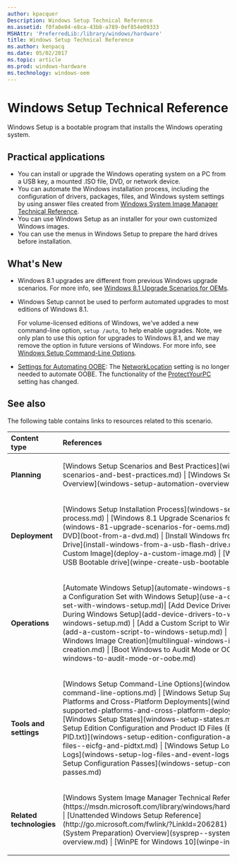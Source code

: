 ```yaml
---
author: kpacquer
Description: Windows Setup Technical Reference
ms.assetid: f0fa0e04-e8ca-43b8-a789-0ef854e09333
MSHAttr: 'PreferredLib:/library/windows/hardware'
title: Windows Setup Technical Reference
ms.author: kenpacq
ms.date: 05/02/2017
ms.topic: article
ms.prod: windows-hardware
ms.technology: windows-oem
---
```


# Windows Setup Technical Reference


Windows Setup is a bootable program that installs the Windows operating system.

## <span id="BKMK_APP"></span><span id="bkmk_app"></span>Practical applications


-   You can install or upgrade the Windows operating system on a PC from a USB key, a mounted .ISO file, DVD, or network device.
-   You can automate the Windows installation process, including the configuration of drivers, packages, files, and Windows system settings by using answer files created from [Windows System Image Manager Technical Reference](https://msdn.microsoft.com/library/windows/hardware/dn922445).
-   You can use Windows Setup as an installer for your own customized Windows images.
-   You can use the menus in Windows Setup to prepare the hard drives before installation.

## <span id="What_s_New"></span><span id="what_s_new"></span><span id="WHAT_S_NEW"></span>What's New


-   Windows 8.1 upgrades are different from previous Windows upgrade scenarios. For more info, see [Windows 8.1 Upgrade Scenarios for OEMs](windows-81-upgrade-scenarios-for-oems.md).

-   Windows Setup cannot be used to perform automated upgrades to most editions of Windows 8.1.

    For volume-licensed editions of Windows, we've added a new command-line option, `setup /auto`, to help enable upgrades. Note, we only plan to use this option for upgrades to Windows 8.1, and we may remove the option in future versions of Windows. For more info, see [Windows Setup Command-Line Options](windows-setup-command-line-options.md).

-   [Settings for Automating OOBE](settings-for-automating-oobe.md): The [NetworkLocation](https://msdn.microsoft.com/library/windows/hardware/dn923171) setting is no longer needed to automate OOBE. The functionality of the [ProtectYourPC](https://msdn.microsoft.com/library/windows/hardware/dn915741) setting has changed.

## <span id="BKMK_LINKS"></span><span id="bkmk_links"></span>See also


The following table contains links to resources related to this scenario.

<table>
<colgroup>
<col width="50%" />
<col width="50%" />
</colgroup>
<thead>
<tr class="header">
<th align="left">Content type</th>
<th align="left">References</th>
</tr>
</thead>
<tbody>
<tr class="odd">
<td align="left"><p><strong>Planning</strong></p></td>
<td align="left"><p>[Windows Setup Scenarios and Best Practices](windows-setup-scenarios-and-best-practices.md) | [Windows Setup Automation Overview](windows-setup-automation-overview.md)</p></td>
</tr>
<tr class="even">
<td align="left"><p><strong>Deployment</strong></p></td>
<td align="left"><p>[Windows Setup Installation Process](windows-setup-installation-process.md) | [Windows 8.1 Upgrade Scenarios for OEMs](windows-81-upgrade-scenarios-for-oems.md) | [Boot from a DVD](boot-from-a-dvd.md) | [Install Windows from a USB Flash Drive](install-windows-from-a-usb-flash-drive.md) | [Deploy a Custom Image](deploy-a-custom-image.md) | [WinPE: Create USB Bootable drive](winpe-create-usb-bootable-drive.md)</p></td>
</tr>
<tr class="odd">
<td align="left"><p><strong>Operations</strong></p></td>
<td align="left"><p>[Automate Windows Setup](automate-windows-setup.md) | [Use a Configuration Set with Windows Setup](use-a-configuration-set-with-windows-setup.md)| [Add Device Drivers to Windows During Windows Setup](add-device-drivers-to-windows-during-windows-setup.md) | [Add a Custom Script to Windows Setup](add-a-custom-script-to-windows-setup.md) | [Multilingual Windows Image Creation](multilingual-windows-image-creation.md) | [Boot Windows to Audit Mode or OOBE](boot-windows-to-audit-mode-or-oobe.md)</p></td>
</tr>
<tr class="even">
<td align="left"><p><strong>Tools and settings</strong></p></td>
<td align="left"><p>[Windows Setup Command-Line Options](windows-setup-command-line-options.md) | [Windows Setup Supported Platforms and Cross-Platform Deployments](windows-setup-supported-platforms-and-cross-platform-deployments.md) | [Windows Setup States](windows-setup-states.md) | [Windows Setup Edition Configuration and Product ID Files (EI.cfg and PID.txt)](windows-setup-edition-configuration-and-product-id-files--eicfg-and-pidtxt.md) | [Windows Setup Log Files and Event Logs](windows-setup-log-files-and-event-logs.md) | [Windows Setup Configuration Passes](windows-setup-configuration-passes.md)</p></td>
</tr>
<tr class="odd">
<td align="left"><p><strong>Related technologies</strong></p></td>
<td align="left"><p>[Windows System Image Manager Technical Reference](https://msdn.microsoft.com/library/windows/hardware/dn922445) | [Unattended Windows Setup Reference](http://go.microsoft.com/fwlink/?LinkId=206281) | [Sysprep (System Preparation) Overview](sysprep--system-preparation--overview.md) | [WinPE for Windows 10](winpe-intro.md)</p></td>
</tr>
</tbody>
</table>

 

 

 






